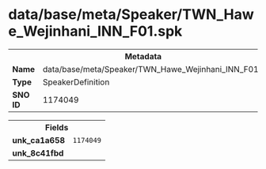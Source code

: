 <h1>data/base/meta/Speaker/TWN_Hawe_Wejinhani_INN_F01.spk</h1><table><tr><th colspan="100%">Metadata</th></tr><tr><td><b>Name</b></td><td>data/base/meta/Speaker/TWN_Hawe_Wejinhani_INN_F01.spk</td></tr><tr><td><b>Type</b></td><td>SpeakerDefinition</td></tr><tr><td><b>SNO ID</b></td><td>1174049</td></tr></table>

<table><tr><th colspan="100%">Fields</th></tr><tr><td><b>unk_ca1a658</b></td><td><code>1174049</code></td></tr><tr><td><b>unk_8c41fbd</b></td><td></td></tr></table>

